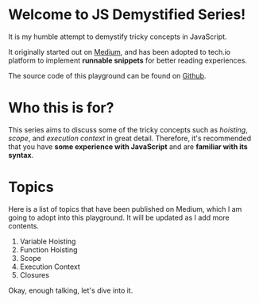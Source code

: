 # Welcome to JS Demystified Series!
It is my humble attempt to demystify tricky concepts in JavaScript.

It originally started out on [Medium](https://medium.com/@misaogura), and has been adopted
to tech.io platform to implement **runnable snippets** for better reading experiences.

The source code of this playground can be found on [Github](https://github.com/MisaOgura/js-demystified).

# Who this is for?
This series aims to discuss some of the tricky concepts such as _hoisting_, _scope_, and
_execution context_ in great detail. Therefore, it's recommended that you have **some experience
with JavaScript** and are **familiar with its syntax**.

# Topics
Here is a list of topics that have been published on Medium, which I am going to
adopt into this playground. It will be updated as I add more contents.

1. Variable Hoisting
2. Function Hoisting
3. Scope
4. Execution Context
5. Closures

Okay, enough talking, let's dive into it.